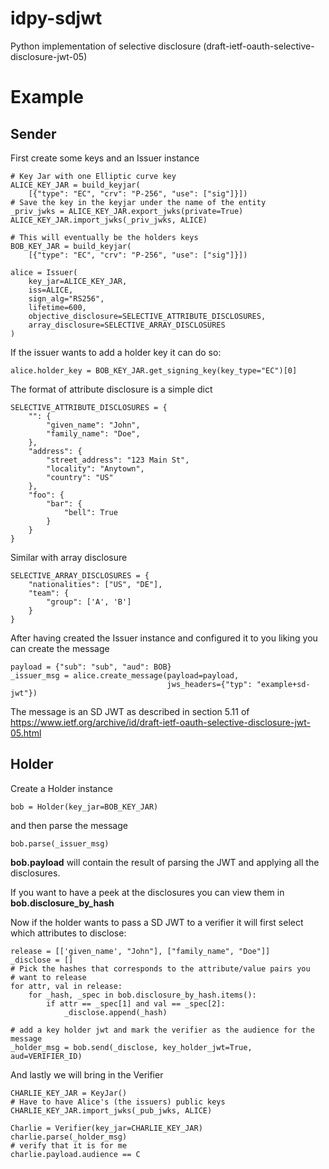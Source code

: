 # idpy-sdjwt
Python implementation of selective disclosure (draft-ietf-oauth-selective-disclosure-jwt-05)

# Example

## Sender

First create some keys and an Issuer instance
    
    # Key Jar with one Elliptic curve key
    ALICE_KEY_JAR = build_keyjar(
        [{"type": "EC", "crv": "P-256", "use": ["sig"]}])
    # Save the key in the keyjar under the name of the entity
    _priv_jwks = ALICE_KEY_JAR.export_jwks(private=True)
    ALICE_KEY_JAR.import_jwks(_priv_jwks, ALICE)

    # This will eventually be the holders keys 
    BOB_KEY_JAR = build_keyjar(
        [{"type": "EC", "crv": "P-256", "use": ["sig"]}])

    alice = Issuer(
        key_jar=ALICE_KEY_JAR,
        iss=ALICE,
        sign_alg="RS256",
        lifetime=600,
        objective_disclosure=SELECTIVE_ATTRIBUTE_DISCLOSURES,
        array_disclosure=SELECTIVE_ARRAY_DISCLOSURES
    )

If the issuer wants to add a holder key it can do so:

    alice.holder_key = BOB_KEY_JAR.get_signing_key(key_type="EC")[0]

The format of attribute disclosure is a simple dict

    SELECTIVE_ATTRIBUTE_DISCLOSURES = {
        "": {
            "given_name": "John",
            "family_name": "Doe",
        },
        "address": {
            "street_address": "123 Main St",
            "locality": "Anytown",
            "country": "US"
        },
        "foo": {
            "bar": {
                "bell": True
            }
        }
    }

Similar with array disclosure

    SELECTIVE_ARRAY_DISCLOSURES = {
        "nationalities": ["US", "DE"],
        "team": {
            "group": ['A', 'B']
        }
    }

After having created the Issuer instance and configured it to you liking you 
can create the message

    payload = {"sub": "sub", "aud": BOB}
    _issuer_msg = alice.create_message(payload=payload, 
                                       jws_headers={"typ": "example+sd-jwt"})

The message is an SD JWT as described in section 5.11 of 
https://www.ietf.org/archive/id/draft-ietf-oauth-selective-disclosure-jwt-05.html

## Holder

Create a Holder instance

    bob = Holder(key_jar=BOB_KEY_JAR)

and then parse the message

    bob.parse(_issuer_msg)

**bob.payload** will contain the result of parsing the JWT and applying 
all the disclosures.

If you want to have a peek at the disclosures you can view them in
**bob.disclosure_by_hash**

Now if the holder wants to pass a SD JWT to a verifier it will first 
select which attributes to disclose:

    release = [['given_name', "John"], ["family_name", "Doe"]]
    _disclose = []
    # Pick the hashes that corresponds to the attribute/value pairs you
    # want to release
    for attr, val in release:
        for _hash, _spec in bob.disclosure_by_hash.items():
            if attr == _spec[1] and val == _spec[2]:
                _disclose.append(_hash)

    # add a key holder jwt and mark the verifier as the audience for the message
    _holder_msg = bob.send(_disclose, key_holder_jwt=True, aud=VERIFIER_ID)

And lastly we will bring in the Verifier
    
    CHARLIE_KEY_JAR = KeyJar()
    # Have to have Alice's (the issuers) public keys
    CHARLIE_KEY_JAR.import_jwks(_pub_jwks, ALICE)

    Charlie = Verifier(key_jar=CHARLIE_KEY_JAR)
    charlie.parse(_holder_msg)
    # verify that it is for me
    charlie.payload.audience == C